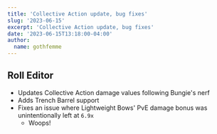 ```yaml
---
title: 'Collective Action update, bug fixes'
slug: '2023-06-15'
excerpt: 'Collective Action update, bug fixes'
date: '2023-06-15T13:18:00-04:00'
author:
  name: gothfemme
---
```


## Roll Editor

-  Updates Collective Action damage values following Bungie's nerf
-  Adds Trench Barrel support
-  Fixes an issue where Lightweight Bows' PvE damage bonus was unintentionally left at `6.9x`
   -  Woops!